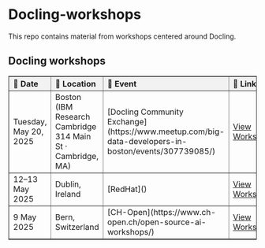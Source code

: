 # Docling-workshops

This repo contains material from workshops centered around Docling.

## Docling workshops

<table border="1" cellspacing="0" cellpadding="6" style="border-collapse: collapse; text-align: left; width: 100%;">
  <thead style="background-color: #f2f2f2;">
    <tr>
      <th>📅 Date</th>
      <th>📍 Location</th>
      <th>🎤 Event</th>
      <th>🔗 Link</th>
    </tr>
  </thead>
  <tbody>
    <tr>
      <td>Tuesday, May 20, 2025</td>
      <td>Boston (IBM Research Cambridge 314 Main St · Cambridge, MA)</td>
      <td>[Docling Community Exchange](https://www.meetup.com/big-data-developers-in-boston/events/307739085/)</td>
      <td><a href="./workshops/2025_05_20">View Workshop</a></td>
    </tr>  
    <tr>
      <td>12–13 May 2025</td>
      <td>Dublin, Ireland</td>
      <td>[RedHat]()</td>
      <td><a href="./workshops/2025_05_12">View Workshop</a></td>
    </tr>
    <tr>
      <td>9 May 2025</td>
      <td>Bern, Switzerland</td>
      <td>[CH-Open](https://www.ch-open.ch/open-source-ai-workshops/)</td>      
      <td><a href="./workshops/2025_05_09">View Workshop</a></td>
    </tr>
  </tbody>
</table>
